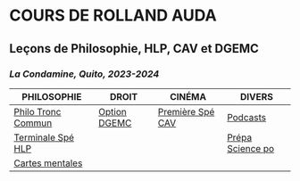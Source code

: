 # COURS DE ROLLAND AUDA
## Leçons de Philosophie, HLP, CAV et DGEMC 
### *La Condamine, Quito, 2023-2024*


|  PHILOSOPHIE   |   DROIT    |   CINÉMA    |    DIVERS   |
|-------------    |-------------   |-------------   |-------------  |
|  [Philo Tronc Commun](https://rollauda.github.io/philotg)   |   [Option DGEMC](https://rollauda.github.io/dgemc/)    |   [Première Spé CAV](https://rollauda.github.io/cav1/)    |   [Podcasts](https://rollauda.github.io/pod/)    |
|   [Terminale Spé HLP](https://rollauda.github.io/hlpt/)  |       |       |   [Prépa Science po](https://rollauda.github.io/philotg/docs/divers/spo/spo.html)    |
|  [Cartes mentales](https://rollauda.github.io/schemas)   |       |       |       |

